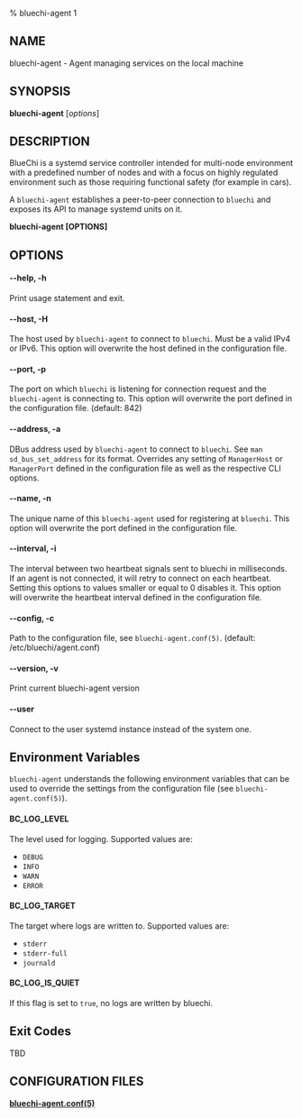 % bluechi-agent 1

## NAME

bluechi-agent - Agent managing services on the local machine

## SYNOPSIS

**bluechi-agent** [*options*]

## DESCRIPTION

BlueChi is a systemd service controller intended for multi-node environment with a predefined number of nodes and with a focus on highly regulated environment such as those requiring functional safety (for example in cars).

A `bluechi-agent` establishes a peer-to-peer connection to `bluechi` and exposes its API to manage systemd units on it.

**bluechi-agent [OPTIONS]**

## OPTIONS

#### **--help**, **-h**

Print usage statement and exit.

#### **--host**, **-H**

The host used by `bluechi-agent` to connect to `bluechi`. Must be a valid IPv4 or IPv6. This option will overwrite the host defined in the configuration file.

#### **--port**, **-p**

The port on which `bluechi` is listening for connection request and the `bluechi-agent` is connecting to. This option will overwrite the port defined in the configuration file. (default: 842)

#### **--address**, **-a**

DBus address used by `bluechi-agent` to connect to `bluechi`. See `man sd_bus_set_address` for its format.
Overrides any setting of `ManagerHost` or `ManagerPort` defined in the configuration file as well as the respective CLI options.

#### **--name**, **-n**

The unique name of this `bluechi-agent` used for registering at `bluechi`. This option will overwrite the port defined in the configuration file.

#### **--interval**, **-i**

The interval between two heartbeat signals sent to bluechi in milliseconds. If an agent is not connected, it will retry to connect on each heartbeat. Setting this options to values smaller or equal to 0 disables it. This option will overwrite the heartbeat interval defined in the configuration file.

#### **--config**, **-c**

Path to the configuration file, see `bluechi-agent.conf(5)`. (default: /etc/bluechi/agent.conf)

#### **--version**,  **-v**

Print current bluechi-agent version

#### **--user**

Connect to the user systemd instance instead of the system one.

## Environment Variables

`bluechi-agent` understands the following environment variables that can be used to override the settings from the configuration file (see `bluechi-agent.conf(5)`).

#### **BC_LOG_LEVEL**

The level used for logging. Supported values are:

- `DEBUG`
- `INFO`
- `WARN`
- `ERROR`

#### **BC_LOG_TARGET**

The target where logs are written to. Supported values are:

- `stderr`
- `stderr-full`
- `journald`

#### **BC_LOG_IS_QUIET**

If this flag is set to `true`, no logs are written by bluechi.

## Exit Codes

TBD

## CONFIGURATION FILES

**[bluechi-agent.conf(5)](https://github.com/eclipse-bluechi/bluechi/blob/main/doc/man/bluechi-agent.conf.5.md)**
